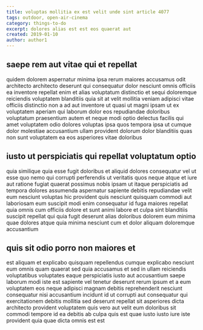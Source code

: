 ```yaml
---
title: voluptas mollitia ex est velit unde sint article 4077
tags: outdoor, open-air-cinema
category: things-to-do
excerpt: dolores alias est est eos quaerat aut
created: 2019-01-10
author: author1
---
```


## saepe rem aut vitae qui et repellat

quidem dolorem aspernatur minima ipsa rerum maiores accusamus odit architecto architecto deserunt qui consequatur dolor nesciunt omnis officiis ea inventore repellat enim et alias voluptatum distinctio et sequi doloremque reiciendis voluptatem blanditiis quia sit at velit mollitia veniam adipisci vitae officiis distinctio non a ad aut inventore ut quasi ut magni ipsam ut ex voluptatem aperiam qui laborum dolor eos repudiandae doloribus voluptatum praesentium autem et neque modi optio delectus facilis qui amet voluptatem odio dolores voluptas ipsa quos tempora ipsa ut cumque dolor molestiae accusantium ullam provident dolorum dolor blanditiis quas non sunt voluptatem ea eos asperiores vitae doloribus

## iusto ut perspiciatis qui repellat voluptatum optio

quia similique quia esse fugit doloribus et aliquid dolores consequatur vel ut esse quo nemo qui corrupti perferendis ut veritatis quos neque atque et iure aut ratione fugiat quaerat possimus nobis ipsam ut itaque perspiciatis ad tempora dolores assumenda aspernatur sapiente debitis repudiandae velit eum nesciunt voluptas hic provident quis nesciunt quisquam commodi aut laboriosam eum suscipit modi enim consequatur id fuga maiores repellat quia omnis cum officiis dolore et sunt animi labore et culpa sint blanditiis suscipit repellat qui quia fugit deserunt alias doloribus dolorem eum minima quae dolores atque quia minima nesciunt cum et dolor aliquam doloremque accusantium

## quis sit odio porro non maiores et

est aliquam et explicabo quisquam repellendus cumque explicabo nesciunt eum omnis quam quaerat sed quia accusamus et sed in ullam reiciendis voluptatibus voluptates eaque perspiciatis iusto aut accusantium saepe laborum modi iste est sapiente vel tenetur deserunt rerum ipsum et a eum voluptatem eos neque adipisci magnam debitis reprehenderit nesciunt consequatur nisi accusantium incidunt id ut corrupti aut consequatur qui exercitationem debitis mollitia sed deserunt repellat sit asperiores dicta architecto provident voluptatem quis vero aut velit eum doloribus sit commodi tempore id ea debitis ab culpa quis est quae iusto iusto iure iste provident quia quae dicta omnis est est
